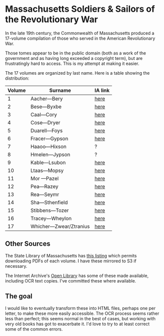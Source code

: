 # Massachusetts Soldiers & Sailors of the Revolutionary War

In the late 19th century, the Commonwealth of Massachusetts produced a 17-volume compilation of those who served in the American Revolutionary War.

Those tomes appear to be in the public domain (both as a work of the government and as having long exceeded a copyright term), but are frustratingly hard to access. This is my attempt at making it easier.

The 17 volumes are organized by last name. Here is a table showing the distribution:

| Volume | Surname | IA link |
| ------ | ------- | ------- |
|  1 | Aacher&mdash;Bery | [here](https://openlibrary.org/books/OL13489927M/Massachusetts_soldiers_and_sailors_of_the_revolutionary_war._Vol._1_AACHER_-_BERY) |
|  2 | Bese&mdash;Byxbe | [here](https://openlibrary.org/books/OL7145838M/Massachusetts_soldiers_and_sailors_of_the_revoluntionary_war.) |
|  3 | Caal&mdash;Cory | [here](https://openlibrary.org/books/OL7241622M/Massachusetts_soldiers_and_sailors_of_the_revoluntionary_war.) |
|  4 | Cose&mdash;Dryer | [here](https://openlibrary.org/books/OL13489922M/Massachusetts_soldiers_and_sailors_of_the_revolutionary_war._Vol._4_COSE_-_DRYER) |
|  5 | Duarell&mdash;Foys | [here](https://openlibrary.org/books/OL13489919M/Massachusetts_soldiers_and_sailors_of_the_revolutionary_war._Vol.5_DUARELL_-_FOYS) |
|  6 | Fracer&mdash;Gypson | [here](https://openlibrary.org/books/OL13489918M/Massachusetts_soldiers_and_sailors_of_the_revoluntionary_war.) |
|  7 | Haaoo&mdash;Hixson | ? |
|  8 | Hmelen&mdash;Jypson | ? |
|  9 | Kable&mdash;Lsubon | [here](https://openlibrary.org/books/OL7109135M/Massachusetts_soldiers_and_sailors_of_the_revoluntionary_war.)
| 10 | Ltaas&mdash;Mopsy | [here](https://openlibrary.org/books/OL7064934M/Massachusetts_soldiers_and_sailors_of_the_revoluntionary_war.) |
| 11 | Mor &mdash;Pazel | [here](https://openlibrary.org/books/OL7160297M/Massachusetts_soldiers_and_sailors_of_the_revoluntionary_war.) |
| 12 | Pea&mdash;Razey | [here](https://openlibrary.org/books/OL7020914M/Massachusetts_soldiers_and_sailors_of_the_revoluntionary_war.) |
| 13 | Rea&mdash;Seymr | [here](https://openlibrary.org/books/OL7116220M/Massachusetts_soldiers_and_sailors_of_the_revoluntionary_war.) |
| 14 | Sha&mdash;Sthenfield | [here](https://openlibrary.org/books/OL13489910M/Massachusetts_soldiers_and_sailors_of_the_revoluntionary_war.) |
| 15 | Stibbens&mdash;Tozer | [here](https://openlibrary.org/books/OL13489909M/Massachusetts_soldiers_and_sailors_of_the_revoluntionary_war.) |
| 16 | Tracey&mdash;Wheylon | [here](https://openlibrary.org/books/OL7167370M/Massachusetts_soldiers_and_sailors_of_the_revoluntionary_war.) |
| 17 | Whicher&mdash;Zwear/Ztranius | [here](https://openlibrary.org/books/OL7028060M/Massachusetts_soldiers_and_sailors_of_the_revoluntionary_war.) |

## Other Sources

The State Library of Massachusetts has [this listing](https://archives.lib.state.ma.us/handle/2452/122025?show=full) which permits downloading PDFs of each volume. I have these mirrored to S3 if necessary.

The Internet Archive's [Open Library](https://openlibrary.org/books/OL7028060M/Massachusetts_soldiers_and_sailors_of_the_revoluntionary_war.) has some of these made available, including OCR text copies. I've committed these where available.

## The goal

I would like to eventually transform these into HTML files, perhaps one per letter, to make these more easily accessible. The OCR process seems rather less than perfect; this seems normal in the best of cases, but working with very old books has got to exacerbate it. I'd love to try to at least correct some of the common errors.
